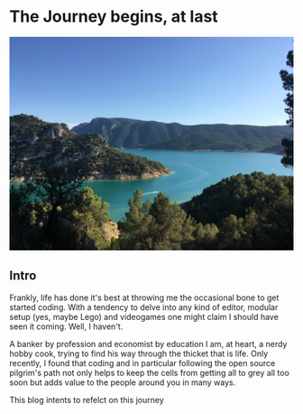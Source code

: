 # The Journey begins, at last

![journey](images/aragonian_mountains.JPG)

## Intro

Frankly, life has done it's best at throwing me the occasional bone to get started coding. With a tendency to delve into any kind of editor, modular setup (yes, maybe Lego) and videogames one might claim I should have seen it coming. Well, I haven't.

A banker by profession and economist by education I am, at heart, a nerdy hobby cook, trying to find his way through the thicket that is life. Only recently, I found that coding and in particular following the open source pilgrim's path not only helps to keep the cells from getting all to grey all too soon but adds value to the people around you in many ways.

This blog intents to refelct on this journey
